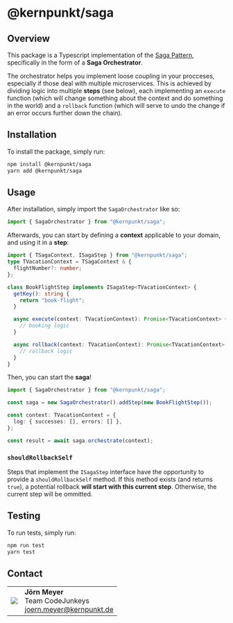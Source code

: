 # @kernpunkt/saga

## Overview

This package is a Typescript implementation of the [Saga Pattern](https://microservices.io/patterns/data/saga.html), specifically in the form of a **Saga Orchestrator**.

The orchestrator helps you implement loose coupling in your procceses, especially if those deal with multiple microservices. This is achieved by dividing logic into multiple **steps** (see below), each implementing an `execute` function (which will change something about the context and do something in the world) and a `rollback` function (which will serve to undo the change if an error occurs further down the chain).

## Installation

To install the package, simply run:

```bash
npm install @kernpunkt/saga
yarn add @kernpunkt/saga
```

## Usage

After installation, simply import the `SagaOrchestrator` like so:

```typescript
import { SagaOrchestrator } from "@kernpunkt/saga";
```

Afterwards, you can start by defining a **context** applicable to your domain, and using it in a **step**:

```typescript
import { TSagaContext, ISagaStep } from "@kernpunkt/saga";
type TVacationContext = TSagaContext & {
  flightNumber?: number;
};

class BookFlightStep implements ISagaStep<TVacationContext> {
  getKey(): string {
    return "book-flight";
  }

  async execute(context: TVacationContext): Promise<TVacationContext> {
    // booking logic
  }

  async rollback(context: TVacationContext): Promise<TVacationContext> {
    // rollback logic
  }
}
```

Then, you can start the **saga**!

```typescript
import { SagaOrchestrator } from "@kernpunkt/saga";

const saga = new SagaOrchestrator().addStep(new BookFlightStep());

const context: TVacationContext = {
  log: { successes: [], errors: [] },
};

const result = await saga.orchestrate(context);
```

### `shouldRollbackSelf`

Steps that implement the `ISagaStep` interface have the opportunity to provide a `shouldRollbackSelf` method. If this method exists (and returns `true`), a potential rollback **will start with this current step**. Otherwise, the current step will be ommitted.

## Testing

To run tests, simply run: 


```bash
npm run test
yarn test
```

## Contact

|                                                                                                                              |                                                                                                      |
| ---------------------------------------------------------------------------------------------------------------------------- | ---------------------------------------------------------------------------------------------------- |
| ![](https://res.cloudinary.com/ddux8vytr/image/upload/w_200,h_200,c_thumb,g_face,z_0.6/v1717664499/izxda0mc6o4c7v22yvtv.jpg) | **Jörn Meyer**<br>Team CodeJunkeys<br> [joern.meyer@kernpunkt.de](mailto://joern.meyer@kernpunkt.de) |
